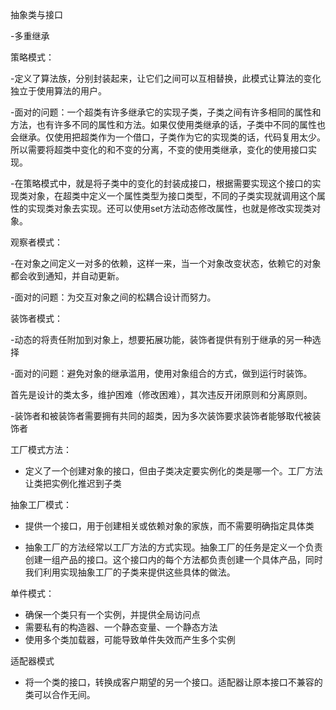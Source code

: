 抽象类与接口

-多重继承



策略模式：

-定义了算法族，分别封装起来，让它们之间可以互相替换，此模式让算法的变化独立于使用算法的用户。

-面对的问题：一个超类有许多继承它的实现子类，子类之间有许多相同的属性和方法，也有许多不同的属性和方法。如果仅使用类继承的话，子类中不同的属性也会继承。仅使用把超类作为一个借口，子类作为它的实现类的话，代码复用太少。所以需要将超类中变化的和不变的分离，不变的使用类继承，变化的使用接口实现。

-在策略模式中，就是将子类中的变化的封装成接口，根据需要实现这个接口的实现类对象，在超类中定义一个属性类型为接口类型，不同的子类实现就调用这个属性的实现类对象去实现。还可以使用set方法动态修改属性，也就是修改实现类对象。



观察者模式：

-在对象之间定义一对多的依赖，这样一来，当一个对象改变状态，依赖它的对象都会收到通知，并自动更新。

-面对的问题：为交互对象之间的松耦合设计而努力。



装饰者模式：

-动态的将责任附加到对象上，想要拓展功能，装饰者提供有别于继承的另一种选择

-面对的问题：避免对象的继承滥用，使用对象组合的方式，做到运行时装饰。

​				首先是设计的类太多，维护困难（修改困难），其次违反开闭原则和分离原则。

-装饰者和被装饰者需要拥有共同的超类，因为多次装饰要求装饰者能够取代被装饰者



工厂模式方法：

- 定义了一个创建对象的接口，但由子类决定要实例化的类是哪一个。工厂方法让类把实例化推迟到子类



抽象工厂模式：

- 提供一个接口，用于创建相关或依赖对象的家族，而不需要明确指定具体类

- 抽象工厂的方法经常以工厂方法的方式实现。抽象工厂的任务是定义一个负责创建一组产品的接口。这个接口内的每个方法都负责创建一个具体产品，同时我们利用实现抽象工厂的子类来提供这些具体的做法。



单件模式：

- 确保一个类只有一个实例，并提供全局访问点
- 需要私有的构造器、一个静态变量、一个静态方法
- 使用多个类加载器，可能导致单件失效而产生多个实例

适配器模式

- 将一个类的接口，转换成客户期望的另一个接口。适配器让原本接口不兼容的类可以合作无间。